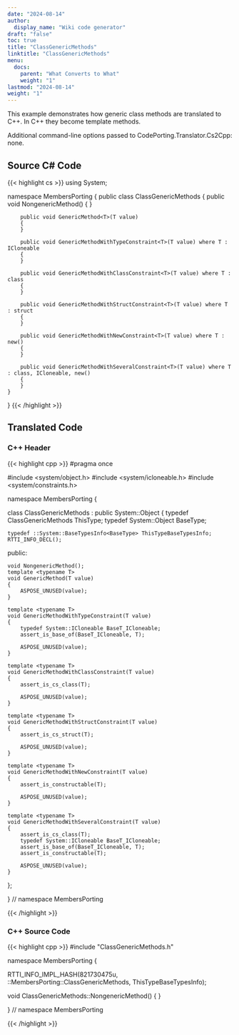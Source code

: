```yaml
---
date: "2024-08-14"
author:
  display_name: "Wiki code generator"
draft: "false"
toc: true
title: "ClassGenericMethods"
linktitle: "ClassGenericMethods"
menu:
  docs:
    parent: "What Converts to What"
    weight: "1"
lastmod: "2024-08-14"
weight: "1"
---
```


This example demonstrates how generic class methods are translated to C++. In C++ they become template methods.

Additional command-line options passed to CodePorting.Translator.Cs2Cpp: none.

## Source C# Code ##

{{< highlight cs >}}
using System;

namespace MembersPorting
{
    public class ClassGenericMethods
    {
        public void NongenericMethod()
        {
        }

        public void GenericMethod<T>(T value)
        {
        }

        public void GenericMethodWithTypeConstraint<T>(T value) where T : ICloneable
        {
        }

        public void GenericMethodWithClassConstraint<T>(T value) where T : class
        {
        }

        public void GenericMethodWithStructConstraint<T>(T value) where T : struct
        {
        }

        public void GenericMethodWithNewConstraint<T>(T value) where T : new()
        {
        }

        public void GenericMethodWithSeveralConstraint<T>(T value) where T : class, ICloneable, new()
        {
        }
    }
}
{{< /highlight >}}

## Translated Code ##

### C++ Header ###

{{< highlight cpp >}}
#pragma once

#include <system/object.h>
#include <system/icloneable.h>
#include <system/constraints.h>

namespace MembersPorting {

class ClassGenericMethods : public System::Object
{
    typedef ClassGenericMethods ThisType;
    typedef System::Object BaseType;
    
    typedef ::System::BaseTypesInfo<BaseType> ThisTypeBaseTypesInfo;
    RTTI_INFO_DECL();
    
public:

    void NongenericMethod();
    template <typename T>
    void GenericMethod(T value)
    {
        ASPOSE_UNUSED(value);
    }
    
    template <typename T>
    void GenericMethodWithTypeConstraint(T value)
    {
        typedef System::ICloneable BaseT_ICloneable;
        assert_is_base_of(BaseT_ICloneable, T);
        
        ASPOSE_UNUSED(value);
    }
    
    template <typename T>
    void GenericMethodWithClassConstraint(T value)
    {
        assert_is_cs_class(T);
        
        ASPOSE_UNUSED(value);
    }
    
    template <typename T>
    void GenericMethodWithStructConstraint(T value)
    {
        assert_is_cs_struct(T);
        
        ASPOSE_UNUSED(value);
    }
    
    template <typename T>
    void GenericMethodWithNewConstraint(T value)
    {
        assert_is_constructable(T);
        
        ASPOSE_UNUSED(value);
    }
    
    template <typename T>
    void GenericMethodWithSeveralConstraint(T value)
    {
        assert_is_cs_class(T);
        typedef System::ICloneable BaseT_ICloneable;
        assert_is_base_of(BaseT_ICloneable, T);
        assert_is_constructable(T);
        
        ASPOSE_UNUSED(value);
    }
    
    
};

} // namespace MembersPorting



{{< /highlight >}}

### C++ Source Code ###

{{< highlight cpp >}}
#include "ClassGenericMethods.h"

namespace MembersPorting {

RTTI_INFO_IMPL_HASH(821730475u, ::MembersPorting::ClassGenericMethods, ThisTypeBaseTypesInfo);

void ClassGenericMethods::NongenericMethod()
{
}

} // namespace MembersPorting

{{< /highlight >}}
